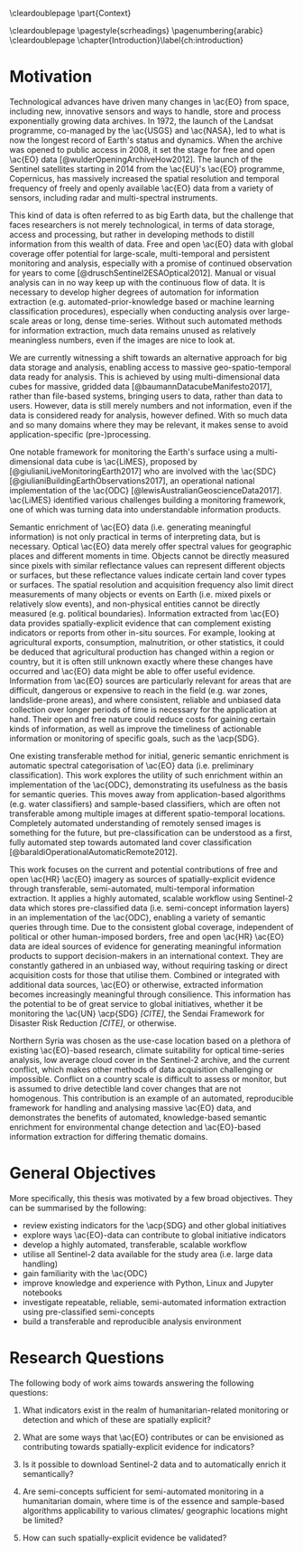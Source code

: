 \cleardoublepage
\part{Context}

\cleardoublepage
\pagestyle{scrheadings}
\pagenumbering{arabic}
\cleardoublepage
\chapter{Introduction}\label{ch:introduction}

# Motivation

Technological advances have driven many changes in \ac{EO} from space, including new, innovative sensors and ways to handle, store and process exponentially growing data archives. In 1972, the launch of the Landsat programme, co-managed by the \ac{USGS} and \ac{NASA}, led to what is now the longest record of Earth's status and dynamics. When the archive was opened to public access in 2008, it set the stage for free and open \ac{EO} data  [@wulderOpeningArchiveHow2012]. The launch of the Sentinel satellites starting in 2014 from the \ac{EU}'s \ac{EO} programme, Copernicus, has massively increased the spatial resolution and temporal frequency of freely and openly available \ac{EO} data from a variety of sensors, including radar and multi-spectral instruments.

This kind of data is often referred to as big Earth data, but the challenge that faces researchers is not merely technological, in terms of data storage, access and processing, but rather in developing methods to distill information from this wealth of data. Free and open \ac{EO} data with global coverage offer potential for large-scale, multi-temporal and persistent monitoring and analysis, especially with a promise of continued observation for years to come [@druschSentinel2ESAOptical2012]. Manual or visual analysis can in no way keep up with the continuous flow of data. It is necessary to develop higher degrees of automation for information extraction (e.g. automated-prior-knowledge based or machine learning classification procedures), especially when conducting analysis over large-scale areas or long, dense time-series. Without such automated methods for information extraction, much data remains unused as relatively meaningless numbers, even if the images are nice to look at.

We are currently witnessing a shift towards an alternative approach for big data storage and analysis, enabling access to massive geo-spatio-temporal data ready for analysis. This is achieved by using multi-dimensional data cubes for massive, gridded data [@baumannDatacubeManifesto2017], rather than file-based systems, bringing users to data, rather than data to users.  However, data is still merely numbers and not information, even if the data is considered ready for analysis, however defined. With so much data and so many domains where they may be relevant, it makes sense to avoid application-specific (pre-)processing.

One notable framework for monitoring the Earth's surface using a multi-dimensional data cube is \ac{LiMES}, proposed by [@giulianiLiveMonitoringEarth2017] who are involved with the \ac{SDC} [@giulianiBuildingEarthObservations2017], an operational national implementation of the \ac{ODC} [@lewisAustralianGeoscienceData2017]. \ac{LiMES} identified various challenges building a monitoring framework, one of which was turning data into understandable information products.

Semantic enrichment of \ac{EO} data (i.e. generating meaningful information) is not only practical in terms of interpreting data, but is necessary. Optical \ac{EO} data merely offer spectral values for geographic places and different moments in time. Objects cannot be directly measured since pixels with similar reflectance values can represent different objects or surfaces, but these reflectance values indicate certain land cover types or surfaces. The spatial resolution and acquisition frequency also limit direct measurements of many objects or events on Earth (i.e. mixed pixels or relatively slow events), and non-physical entities cannot be directly measured (e.g. political boundaries). Information extracted from \ac{EO} data provides spatially-explicit evidence that can complement existing indicators or reports from other in-situ sources. For example, looking at agricultural exports, consumption, malnutrition, or other statistics, it could be deduced that agricultural production has changed within a region or country, but it is often still unknown exactly where these changes have occurred and \ac{EO} data might be able to offer useful evidence. Information from \ac{EO} sources are particularly relevant for areas that are difficult, dangerous or expensive to reach in the field (e.g. war zones, landslide-prone areas), and where consistent, reliable and unbiased data collection over longer periods of time is necessary for the application at hand. Their open and free nature could reduce costs for gaining certain kinds of information, as well as improve the timeliness of actionable information or monitoring of specific goals, such as the \acp{SDG}.

One existing transferable method for initial, generic semantic enrichment is automatic spectral categorisation of \ac{EO} data (i.e. preliminary classification). This work explores the utility of such enrichment within an implementation of the \ac{ODC}, demonstrating its usefulness as the basis for semantic queries. This moves away from application-based algorithms (e.g. water classifiers) and sample-based classifiers, which are often not transferable among multiple images at different spatio-temporal locations. Completely automated understanding of remotely sensed images is something for the future, but pre-classification can be understood as a first, fully automated step towards automated land cover classification [@baraldiOperationalAutomaticRemote2012].

This work focuses on the current and potential contributions of free and open \ac{HR} \ac{EO} imagery as sources of spatially-explicit evidence through transferable, semi-automated, multi-temporal information extraction. It applies a highly automated, scalable workflow using Sentinel-2 data which stores pre-classified data (i.e. semi-concept information layers) in an implementation of the \ac{ODC}, enabling a variety of semantic queries through time. Due to the consistent global coverage, independent of political or other human-imposed borders, free and open \ac{HR} \ac{EO} data are ideal sources of evidence for generating meaningful information products to support decision-makers in an international context. They are constantly gathered in an unbiased way, without requiring tasking or direct acquisition costs for those that utilise them. Combined or integrated with additional data sources, \ac{EO} or otherwise, extracted information becomes increasingly meaningful through consilience. This information has the potential to be of great service to global initiatives, whether it be monitoring the \ac{UN} \acp{SDG} *[CITE]*, the Sendai Framework for Disaster Risk Reduction *[CITE]*, or otherwise.

Northern Syria was chosen as the use-case location based on a plethora of existing \ac{EO}-based research, climate suitability for optical time-series analysis, low average cloud cover in the Sentinel-2 archive, and the current conflict, which makes other methods of data acquisition challenging or impossible. Conflict on a country scale is difficult to assess or monitor, but is assumed to drive detectible land cover changes that are not homogenous. This contribution is an example of an automated, reproducible framework for handling and analysing massive \ac{EO} data, and demonstrates the benefits of automated, knowledge-based semantic enrichment for environmental change detection and \ac{EO}-based information extraction for differing thematic domains.


# General Objectives

More specifically, this thesis was motivated by a few broad objectives. They can be summarised by the following:

- review existing indicators for the \acp{SDG} and other global initiatives
- explore ways \ac{EO}-data can contribute to global initiative indicators
- develop a highly automated, transferable, scalable workflow
- utilise all Sentinel-2 data available for the study area (i.e. large data handling)
- gain familiarity with the \ac{ODC}
- improve knowledge and experience with Python, Linux and Jupyter notebooks
- investigate repeatable, reliable, semi-automated information extraction using pre-classified semi-concepts
- build a transferable and reproducible analysis environment


# Research Questions

The following body of work aims towards answering the following questions:

1) What indicators exist in the realm of humanitarian-related monitoring or detection and which of these are spatially explicit?

2) What are some ways that \ac{EO} contributes or can be envisioned as contributing towards spatially-explicit evidence for indicators?

3) Is it possible to download Sentinel-2 data and to automatically enrich it semantically?

4) Are semi-concepts sufficient for semi-automated monitoring in a humanitarian domain, where time is of the essence and sample-based algorithms applicability to various climates/ geographic locations might be limited?

5) How can such spatially-explicit evidence be validated?
